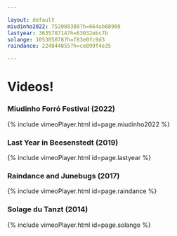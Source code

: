 ```yaml
---

layout: default
miudinho2022: 752088388?h=664ab68909
lastyear: 363578714?h=63032ebc7b
solange: 105305078?h=f83e0fc9d3
raindance: 224844855?h=ce899f4e35

---
```


# Videos!

### Miudinho Forró Festival (2022)

{% include vimeoPlayer.html id=page.miudinho2022 %}

### Last Year in Beesenstedt (2019)

{% include vimeoPlayer.html id=page.lastyear %}

### Raindance and Junebugs (2017)

{% include vimeoPlayer.html id=page.raindance %}

### Solage du Tanzt (2014)

{% include vimeoPlayer.html id=page.solange %}

